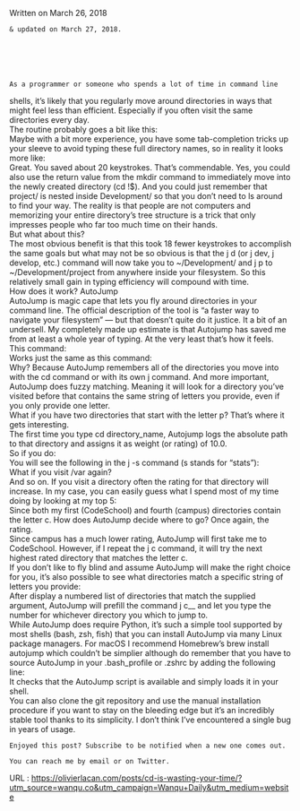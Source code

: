   
  Written on March 26, 2018
  
    & updated on March 27, 2018.
  

  

  
  
    As a programmer or someone who spends a lot of time in command line
shells, it’s likely that you regularly move around directories in ways
that might feel less than efficient. Especially if you often visit the
same directories every day.  
    The routine probably goes a bit like this:  
    Maybe with a bit more experience, you have some tab-completion tricks up
your sleeve to avoid typing these full directory names, so in reality it
looks more like:  
    Great. You saved about 20 keystrokes. That’s commendable. Yes, you could
also use the return value from the mkdir command to immediately move
into the newly created directory (cd !$). And you could just remember
that project/ is nested inside Development/ so that you don’t need
to ls around to find your way. The reality is that people are not
computers and memorizing your entire directory’s tree structure is a
trick that only impresses people who far too much time on their hands.  
    But what about this?  
    The most obvious benefit is that this took 18 fewer keystrokes to
accomplish the same goals but what may not be so obvious is that the j
d (or j dev, j develop, etc.) command will now take you to
~/Development/ and j p to ~/Development/project from anywhere
inside your filesystem. So this relatively small gain in typing
efficiency will compound with time.  
    How does it work? AutoJump  
    AutoJump is magic cape that lets you fly around directories in your
command line. The official description of the tool is “a faster way to
navigate your filesystem” — but that doesn’t quite do it justice. It a
bit of an undersell. My completely made up estimate is that Autojump
has saved me from at least a whole year of typing. At the very least
that’s how it feels.  
    This command:  
    Works just the same as this command:  
    Why? Because AutoJump remembers all of the directories you move
into with the cd command or with its own j command. And more
important, AutoJump does fuzzy matching. Meaning it will look
for a directory you’ve visited before that contains the same string of
letters you provide, even if you only provide one letter.  
    What if you have two directories that start with the letter p? That’s
where it gets interesting.  
    The first time you type cd directory_name, Autojump logs the absolute
path to that directory and assigns it as weight (or rating) of 10.0.  
    So if you do:  
    You will see the following in the j -s command (s stands for “stats”):  
    What if you visit /var again?  
    And so on. If you visit a directory often the rating for that directory
will increase. In my case, you can easily guess what I spend most
of my time doing by looking at my top 5:  
    Since both my first (CodeSchool) and fourth (campus) directories
contain the letter c. How does AutoJump decide where to go? Once again,
the rating.  
    Since campus has a much lower rating, AutoJump will first take me to
CodeSchool. However, if I repeat the j c command, it will try the
next highest rated directory that matches the letter c.  
    If you don’t like to fly blind and assume AutoJump will make the right
choice for you, it’s also possible to see what directories match a
specific string of letters you provide:  
    After display a numbered list of directories that match the supplied
argument, AutoJump will prefill the command j c__ and let you type
the number for whichever directory you which to jump to.  
    While AutoJump does require Python, it’s such a simple tool supported by
most shells (bash, zsh, fish) that you can install AutoJump via many
Linux package managers. For macOS I recommend Homebrew’s brew
install autojump which couldn’t be simplier although do remember that
you have to source AutoJump in your .bash_profile or .zshrc by
adding the following line:  
    It checks that the AutoJump script is available and simply loads it in
your shell.  
    You can also clone the git repository and use the manual installation
procedure if you want to stay on the bleeding edge but it’s an
incredibly stable tool thanks to its simplicity. I don’t think I’ve
encountered a single bug in years of usage.  
    
    Enjoyed this post? Subscribe to be notified when a new one comes out.
    
    You can reach me by email or on Twitter.  
    
  URL : https://olivierlacan.com/posts/cd-is-wasting-your-time/?utm_source=wanqu.co&utm_campaign=Wanqu+Daily&utm_medium=website